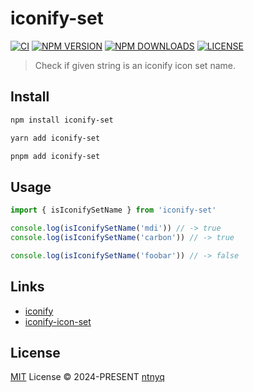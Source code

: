 # iconify-set

[![CI](https://github.com/ntnyq/iconify-set/workflows/CI/badge.svg)](https://github.com/ntnyq/iconify-set/actions)
[![NPM VERSION](https://img.shields.io/npm/v/iconify-set.svg)](https://www.npmjs.com/package/iconify-set)
[![NPM DOWNLOADS](https://img.shields.io/npm/dy/iconify-set.svg)](https://www.npmjs.com/package/iconify-set)
[![LICENSE](https://img.shields.io/github/license/ntnyq/iconify-set.svg)](https://github.com/ntnyq/iconify-set/blob/main/LICENSE)

> Check if given string is an iconify icon set name.

## Install

```bash
npm install iconify-set
```

```bash
yarn add iconify-set
```

```bash
pnpm add iconify-set
```

## Usage

```ts
import { isIconifySetName } from 'iconify-set'

console.log(isIconifySetName('mdi')) // -> true
console.log(isIconifySetName('carbon')) // -> true

console.log(isIconifySetName('foobar')) // -> false
```

## Links

- [iconify](https://iconify.design/)
- [iconify-icon-set](https://github.com/iconify/icon-sets/tree/master/json)

## License

[MIT](./LICENSE) License © 2024-PRESENT [ntnyq](https://github.com/ntnyq)
